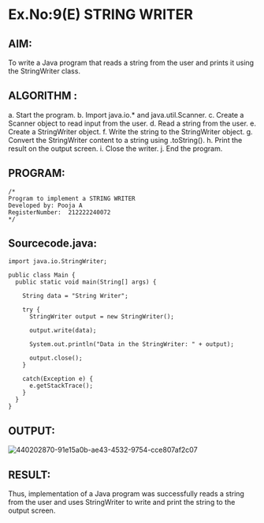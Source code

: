 # Ex.No:9(E) STRING WRITER

## AIM:
To write a Java program that reads a string from the user and prints it using the StringWriter class.

## ALGORITHM :

a.	Start the program.
b.	Import java.io.* and java.util.Scanner.
c.	Create a Scanner object to read input from the user.
d.	Read a string from the user.
e.	Create a StringWriter object.
f.	Write the string to the StringWriter object.
g.	Convert the StringWriter content to a string using .toString().
h.	Print the result on the output screen.
i.	Close the writer.
j.	End the program.


## PROGRAM:
 ```
/*
Program to implement a STRING WRITER
Developed by: Pooja A
RegisterNumber:  212222240072
*/
```

## Sourcecode.java:

```
import java.io.StringWriter;

public class Main {
  public static void main(String[] args) {

    String data = "String Writer";

    try {
      StringWriter output = new StringWriter();

      output.write(data);

      System.out.println("Data in the StringWriter: " + output);

      output.close();
    }

    catch(Exception e) {
      e.getStackTrace();
    }
  }
}
```





## OUTPUT:

![440202870-91e15a0b-ae43-4532-9754-cce807af2c07](https://github.com/user-attachments/assets/f3a4f3e7-86b3-484e-8ad6-c248407b2218)



## RESULT:
Thus, implementation of a Java program was successfully reads a string from the user and uses StringWriter to write and print the string to the output screen.
